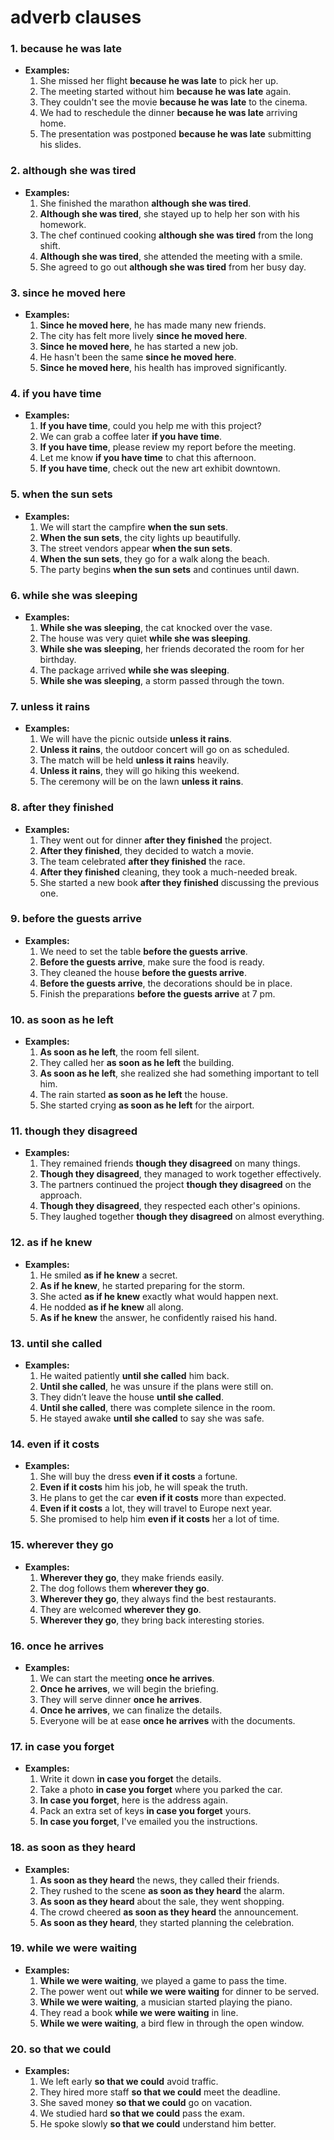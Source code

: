# adverb clauses

### 1. **because he was late**
   - **Examples:**
     1. She missed her flight **because he was late** to pick her up.
     2. The meeting started without him **because he was late** again.
     3. They couldn't see the movie **because he was late** to the cinema.
     4. We had to reschedule the dinner **because he was late** arriving home.
     5. The presentation was postponed **because he was late** submitting his slides.

### 2. **although she was tired**
   - **Examples:**
     1. She finished the marathon **although she was tired**.
     2. **Although she was tired**, she stayed up to help her son with his homework.
     3. The chef continued cooking **although she was tired** from the long shift.
     4. **Although she was tired**, she attended the meeting with a smile.
     5. She agreed to go out **although she was tired** from her busy day.

### 3. **since he moved here**
   - **Examples:**
     1. **Since he moved here**, he has made many new friends.
     2. The city has felt more lively **since he moved here**.
     3. **Since he moved here**, he has started a new job.
     4. He hasn't been the same **since he moved here**.
     5. **Since he moved here**, his health has improved significantly.

### 4. **if you have time**
   - **Examples:**
     1. **If you have time**, could you help me with this project?
     2. We can grab a coffee later **if you have time**.
     3. **If you have time**, please review my report before the meeting.
     4. Let me know **if you have time** to chat this afternoon.
     5. **If you have time**, check out the new art exhibit downtown.

### 5. **when the sun sets**
   - **Examples:**
     1. We will start the campfire **when the sun sets**.
     2. **When the sun sets**, the city lights up beautifully.
     3. The street vendors appear **when the sun sets**.
     4. **When the sun sets**, they go for a walk along the beach.
     5. The party begins **when the sun sets** and continues until dawn.

### 6. **while she was sleeping**
   - **Examples:**
     1. **While she was sleeping**, the cat knocked over the vase.
     2. The house was very quiet **while she was sleeping**.
     3. **While she was sleeping**, her friends decorated the room for her birthday.
     4. The package arrived **while she was sleeping**.
     5. **While she was sleeping**, a storm passed through the town.

### 7. **unless it rains**
   - **Examples:**
     1. We will have the picnic outside **unless it rains**.
     2. **Unless it rains**, the outdoor concert will go on as scheduled.
     3. The match will be held **unless it rains** heavily.
     4. **Unless it rains**, they will go hiking this weekend.
     5. The ceremony will be on the lawn **unless it rains**.

### 8. **after they finished**
   - **Examples:**
     1. They went out for dinner **after they finished** the project.
     2. **After they finished**, they decided to watch a movie.
     3. The team celebrated **after they finished** the race.
     4. **After they finished** cleaning, they took a much-needed break.
     5. She started a new book **after they finished** discussing the previous one.

### 9. **before the guests arrive**
   - **Examples:**
     1. We need to set the table **before the guests arrive**.
     2. **Before the guests arrive**, make sure the food is ready.
     3. They cleaned the house **before the guests arrive**.
     4. **Before the guests arrive**, the decorations should be in place.
     5. Finish the preparations **before the guests arrive** at 7 pm.

### 10. **as soon as he left**
   - **Examples:**
     1. **As soon as he left**, the room fell silent.
     2. They called her **as soon as he left** the building.
     3. **As soon as he left**, she realized she had something important to tell him.
     4. The rain started **as soon as he left** the house.
     5. She started crying **as soon as he left** for the airport.

### 11. **though they disagreed**
   - **Examples:**
     1. They remained friends **though they disagreed** on many things.
     2. **Though they disagreed**, they managed to work together effectively.
     3. The partners continued the project **though they disagreed** on the approach.
     4. **Though they disagreed**, they respected each other's opinions.
     5. They laughed together **though they disagreed** on almost everything.

### 12. **as if he knew**
   - **Examples:**
     1. He smiled **as if he knew** a secret.
     2. **As if he knew**, he started preparing for the storm.
     3. She acted **as if he knew** exactly what would happen next.
     4. He nodded **as if he knew** all along.
     5. **As if he knew** the answer, he confidently raised his hand.

### 13. **until she called**
   - **Examples:**
     1. He waited patiently **until she called** him back.
     2. **Until she called**, he was unsure if the plans were still on.
     3. They didn’t leave the house **until she called**.
     4. **Until she called**, there was complete silence in the room.
     5. He stayed awake **until she called** to say she was safe.

### 14. **even if it costs**
   - **Examples:**
     1. She will buy the dress **even if it costs** a fortune.
     2. **Even if it costs** him his job, he will speak the truth.
     3. He plans to get the car **even if it costs** more than expected.
     4. **Even if it costs** a lot, they will travel to Europe next year.
     5. She promised to help him **even if it costs** her a lot of time.

### 15. **wherever they go**
   - **Examples:**
     1. **Wherever they go**, they make friends easily.
     2. The dog follows them **wherever they go**.
     3. **Wherever they go**, they always find the best restaurants.
     4. They are welcomed **wherever they go**.
     5. **Wherever they go**, they bring back interesting stories.

### 16. **once he arrives**
   - **Examples:**
     1. We can start the meeting **once he arrives**.
     2. **Once he arrives**, we will begin the briefing.
     3. They will serve dinner **once he arrives**.
     4. **Once he arrives**, we can finalize the details.
     5. Everyone will be at ease **once he arrives** with the documents.

### 17. **in case you forget**
   - **Examples:**
     1. Write it down **in case you forget** the details.
     2. Take a photo **in case you forget** where you parked the car.
     3. **In case you forget**, here is the address again.
     4. Pack an extra set of keys **in case you forget** yours.
     5. **In case you forget**, I've emailed you the instructions.

### 18. **as soon as they heard**
   - **Examples:**
     1. **As soon as they heard** the news, they called their friends.
     2. They rushed to the scene **as soon as they heard** the alarm.
     3. **As soon as they heard** about the sale, they went shopping.
     4. The crowd cheered **as soon as they heard** the announcement.
     5. **As soon as they heard**, they started planning the celebration.

### 19. **while we were waiting**
   - **Examples:**
     1. **While we were waiting**, we played a game to pass the time.
     2. The power went out **while we were waiting** for dinner to be served.
     3. **While we were waiting**, a musician started playing the piano.
     4. They read a book **while we were waiting** in line.
     5. **While we were waiting**, a bird flew in through the open window.

### 20. **so that we could**
   - **Examples:**
     1. We left early **so that we could** avoid traffic.
     2. They hired more staff **so that we could** meet the deadline.
     3. She saved money **so that we could** go on vacation.
     4. We studied hard **so that we could** pass the exam.
     5. He spoke slowly **so that we could** understand him better.

